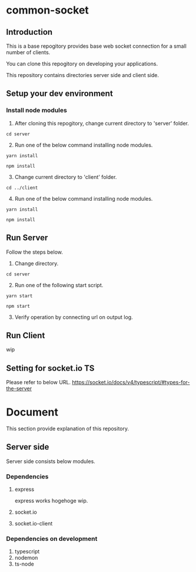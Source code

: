 # common-socket

## Introduction
This is a base repogitory provides base web socket connection for a small number of clients.

You can clone this repogitory on developing your applications.

This repository contains directories server side and client side.

## Setup your dev environment

### Install node modules

1. After cloning this repogitory, change current directory to 'server' folder.

```cd server```

2. Run one of the below command installing node modules.

```yarn install```

```npm install```

3. Change current directory to 'client' folder.

```cd ../client```

4. Run one of the below command installing node modules.

```yarn install```

```npm install```

## Run Server
Follow the steps below.

1. Change directory.

```cd server```

2. Run one of the following start script.

```yarn start```

```npm start```

3. Verify operation by connecting url on output log.


## Run Client

wip

## Setting for socket.io TS
Please refer to below URL.
https://socket.io/docs/v4/typescript/#types-for-the-server



# Document
This section provide explanation of this repository.


## Server side
Server side consists below modules.

### Dependencies
1. express

    express works hogehoge wip.

2. socket.io
3. socket.io-client

### Dependencies on development
1. typescript
2. nodemon
3. ts-node

